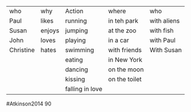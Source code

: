 |           |        |                 |               |             |
| --------- | ------ | --------------- | ------------- | ----------- |
| who       | why    | Action          | where         | who         |
| Paul      | likes  | running         | in teh park   | with aliens |
| Susan     | enjoys | jumping         | at the zoo    | with fish   |
| John      | loves  | playing         | in a car      | with Paul   |
| Christine | hates  | swimming        | with friends  | With Susan  |
|           |        | eating          | in New York   |             |
|           |        | dancing         | on the moon   |             |
|           |        | kissing         | on the toilet |             |
|           |        | falling in love |               |             |
#Atkinson2014 90